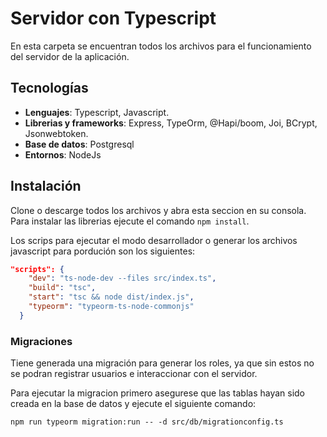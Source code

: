 # Servidor con Typescript

En esta carpeta se encuentran todos los archivos para el funcionamiento del servidor de la aplicación.

## Tecnologías

- **Lenguajes**: Typescript, Javascript.
- **Librerias y frameworks**: Express, TypeOrm, @Hapi/boom, Joi, BCrypt, Jsonwebtoken.
- **Base de datos**: Postgresql
- **Entornos**: NodeJs

## Instalación

Clone o descarge todos los archivos y abra esta seccion en su consola. Para instalar las librerias ejecute el comando `npm install`.

Los scrips para ejecutar el modo desarrollador o generar los archivos javascript para pordución son los siguientes:

```JSON
"scripts": {
    "dev": "ts-node-dev --files src/index.ts",
    "build": "tsc",
    "start": "tsc && node dist/index.js",
    "typeorm": "typeorm-ts-node-commonjs"
  }
```

### Migraciones

Tiene generada una migración para generar los roles, ya que sin estos no se podran registrar usuarios e interaccionar con el servidor.

Para ejecutar la migracion primero asegurese que las tablas hayan sido creada en la base de datos y ejecute el siguiente comando:

`npm run typeorm migration:run -- -d src/db/migrationconfig.ts`

